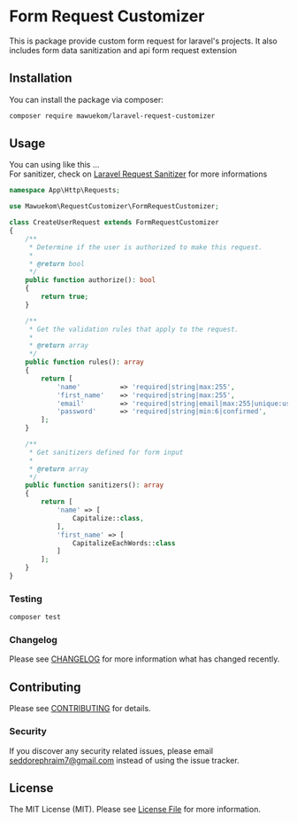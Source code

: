# Form Request Customizer

This is package provide custom form request for laravel's projects. It also includes form data sanitization and api form request extension

## Installation

You can install the package via composer:

```bash
composer require mawuekom/laravel-request-customizer
```

## Usage

You can using like this ... 
<br>
For sanitizer, check on [Laravel Request Sanitizer](https://github.com/mawuva/laravel-request-sanitizer) for more informations 

```php
namespace App\Http\Requests;

use Mawuekom\RequestCustomizer\FormRequestCustomizer;

class CreateUserRequest extends FormRequestCustomizer
{
    /**
     * Determine if the user is authorized to make this request.
     *
     * @return bool
     */
    public function authorize(): bool
    {
        return true;
    }

    /**
     * Get the validation rules that apply to the request.
     *
     * @return array
     */
    public function rules(): array
    {
        return [
            'name'          => 'required|string|max:255',
            'first_name'    => 'required|string|max:255',
            'email'         => 'required|string|email|max:255|unique:users',
            'password'      => 'required|string|min:6|confirmed',
        ];
    }

    /**
     * Get sanitizers defined for form input
     *
     * @return array
     */
    public function sanitizers(): array
    {
        return [
            'name' => [
                Capitalize::class,
            ],
            'first_name' => [
                CapitalizeEachWords::class
            ]
        ];
    }
}
```

### Testing

```bash
composer test
```

### Changelog

Please see [CHANGELOG](CHANGELOG.md) for more information what has changed recently.

## Contributing

Please see [CONTRIBUTING](CONTRIBUTING.md) for details.

### Security

If you discover any security related issues, please email seddorephraim7@gmail.com instead of using the issue tracker.

## License

The MIT License (MIT). Please see [License File](LICENSE.md) for more information.
